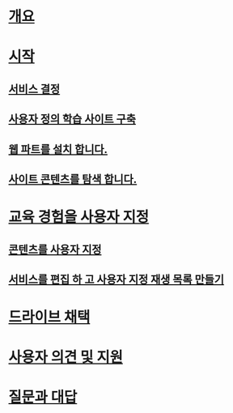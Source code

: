 # [개요](index.md)
# [시작](prereqs.md)
## [서비스 결정](servicedecisions.md)
## [사용자 정의 학습 사이트 구축](installsitepackage.md)
## [웹 파트를 설치 합니다.](installwebpart.md)
## [사이트 콘텐츠를 탐색 합니다.](sitecontent.md)
# [교육 경험을 사용자 지정](customization.md)
## [콘텐츠를 사용자 지정](sitecontent.md)
## [서비스를 편집 하 고 사용자 지정 재생 목록 만들기](customplaylist.md)
# [드라이브 채택](driveadoption.md)
# [사용자 의견 및 지원](feedback.md)
# [질문과 대답](faq.md)

